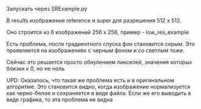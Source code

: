 Запускать через SRExample.py

В results изображения reference и super для разрешения 512 х 512. 

Оно строится из 6 изображений 256 x 256, пример - low_res_example

Есть проблема, после градиентного спуска фон становится серым. Это проявляется на изображениях с черным фоном и со светлым тоже. 

Сейчас это решается просто обнулением пикселей, значения которых близки к 0, но не ноль

UPD: Оказалось, что такая же проблема есть и в оригинальном алгоритме. Это становится видно, когда изображение нормализуется как черно-белое и сохраняется в виде файла. Если же его выводить в виде графика, то эта проблема не видна
